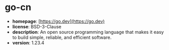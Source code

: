 # go-cn

- **homepage**: [https://go.dev](https://go.dev)
- **license**: BSD-3-Clause
- **description**: An open source programming language that makes it easy to build simple, reliable, and efficient software.
- **version**: 1.23.4


